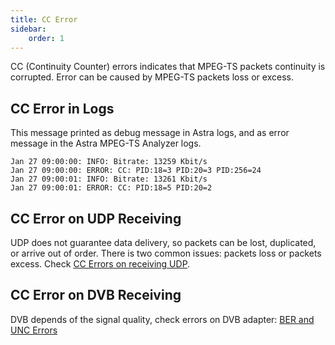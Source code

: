 ```yaml
---
title: CC Error
sidebar:
    order: 1
---
```


CC (Continuity Counter) errors indicates that MPEG-TS packets continuity is corrupted. Error can be caused by MPEG-TS packets loss or excess.

## CC Error in Logs

This message printed as debug message in Astra logs, and as error message in the Astra MPEG-TS Analyzer logs.

```
Jan 27 09:00:00: INFO: Bitrate: 13259 Kbit/s
Jan 27 09:00:00: ERROR: CC: PID:18=3 PID:20=3 PID:256=24
Jan 27 09:00:01: INFO: Bitrate: 13261 Kbit/s
Jan 27 09:00:01: ERROR: CC: PID:18=5 PID:20=2
```

## CC Error on UDP Receiving

UDP does not guarantee data delivery, so packets can be lost, duplicated, or arrive out of order. There is two common issues: packets loss or packets excess. Check [CC Errors on receiving UDP](/en/astra/troubleshooting/udp-input/#cc-errors-on-receiving-udp).

## CC Error on DVB Receiving

DVB depends of the signal quality, check errors on DVB adapter: [BER and UNC Errors](/en/astra/troubleshooting/ber-unc-error/)
